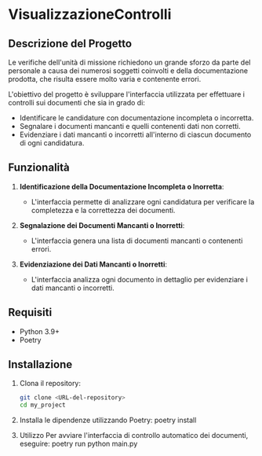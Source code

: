 # VisualizzazioneControlli

## Descrizione del Progetto
Le verifiche dell'unità di missione richiedono un grande sforzo da parte del personale a causa dei numerosi soggetti coinvolti e della documentazione prodotta, che risulta essere molto varia e contenente errori.

L'obiettivo del progetto è sviluppare l'interfaccia utilizzata per effettuare i controlli sui documenti che sia in grado di:
- Identificare le candidature con documentazione incompleta o incorretta.
- Segnalare i documenti mancanti e quelli contenenti dati non corretti.
- Evidenziare i dati mancanti o incorretti all'interno di ciascun documento di ogni candidatura.

## Funzionalità
1. **Identificazione della Documentazione Incompleta o Inorretta**:
   - L'interfaccia permette di analizzare ogni candidatura per verificare la completezza e la correttezza dei documenti.

2. **Segnalazione dei Documenti Mancanti o Inorretti**:
   - L'interfaccia genera una lista di documenti mancanti o contenenti errori.

3. **Evidenziazione dei Dati Mancanti o Inorretti**:
   - L'interfaccia analizza ogni documento in dettaglio per evidenziare i dati mancanti o incorretti.

## Requisiti
- Python 3.9+
- Poetry

## Installazione
1. Clona il repository:
   ```bash
   git clone <URL-del-repository>
   cd my_project

2. Installa le dipendenze utilizzando Poetry:
poetry install

3. Utilizzo
Per avviare l'interfaccia di controllo automatico dei documenti, eseguire:
poetry run python main.py


